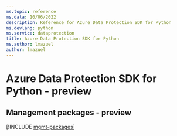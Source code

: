 ```yaml
---
ms.topic: reference
ms.data: 10/06/2022
description: Reference for Azure Data Protection SDK for Python
ms.devlang: python
ms.service: dataprotection
title: Azure Data Protection SDK for Python
ms.author: lmazuel
author: lmazuel
---
```

# Azure Data Protection SDK for Python - preview

## Management packages - preview
[!INCLUDE [mgmt-packages](data-protection-mgmt-index.md)]